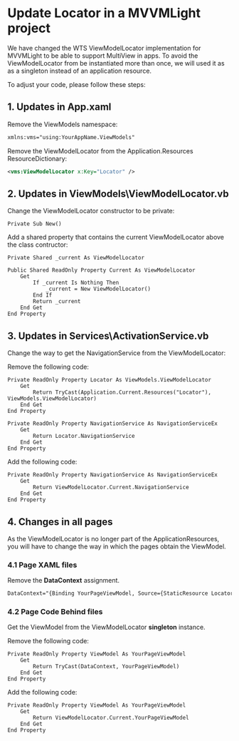 # Update Locator in a MVVMLight project
We have changed the WTS ViewModelLocator implementation for MVVMLight to be able to support MultiView in apps. To avoid the ViewModelLocator from be instantiated more than once, we will used it as as a singleton instead of an application resource. 

To adjust your code, please follow these steps:

## 1. Updates in **App.xaml**

Remove the ViewModels namespace:

```xml
xmlns:vms="using:YourAppName.ViewModels"
```

Remove the ViewModelLocator from the Application.Resources ResourceDictionary:

```xml
<vms:ViewModelLocator x:Key="Locator" />
```

## 2. Updates in **ViewModels\ViewModelLocator.vb**

Change the ViewModelLocator constructor to be private:

```vbnet
Private Sub New()
```

Add a shared property that contains the current ViewModelLocator above the class contructor:

```vbnet
Private Shared _current As ViewModelLocator

Public Shared ReadOnly Property Current As ViewModelLocator
    Get
        If _current Is Nothing Then
            _current = New ViewModelLocator()
        End If
        Return _current
    End Get
End Property
```

## 3. Updates in **Services\ActivationService.vb**

Change the way to get the NavigationService from the ViewModelLocator:

Remove the following code:
```vbnet
Private ReadOnly Property Locator As ViewModels.ViewModelLocator
    Get
        Return TryCast(Application.Current.Resources("Locator"), ViewModels.ViewModelLocator)
    End Get
End Property

Private ReadOnly Property NavigationService As NavigationServiceEx
    Get
        Return Locator.NavigationService
    End Get
End Property
```

Add the following code:
```vbnet
Private ReadOnly Property NavigationService As NavigationServiceEx
    Get
        Return ViewModelLocator.Current.NavigationService
    End Get
End Property
```

## 4. Changes in all pages
As the ViewModelLocator is no longer part of the ApplicationResources, you will have to change the way in which the pages obtain the ViewModel.

### 4.1 Page XAML files

Remove the **DataContext** assignment.

```xml
DataContext="{Binding YourPageViewModel, Source={StaticResource Locator}}"
```

### 4.2 Page Code Behind files

Get the ViewModel from the ViewModelLocator **singleton** instance.

Remove the following code: 
```vbnet
Private ReadOnly Property ViewModel As YourPageViewModel
    Get
        Return TryCast(DataContext, YourPageViewModel)
    End Get
End Property
```

Add the following code:
```vbnet
Private ReadOnly Property ViewModel As YourPageViewModel
    Get
        Return ViewModelLocator.Current.YourPageViewModel
    End Get
End Property
```
